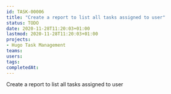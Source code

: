 ```yaml
---
id: TASK-00006
title: "Create a report to list all tasks assigned to user"
status: TODO
date: 2020-11-28T11:20:03+01:00
lastmod: 2020-11-28T11:20:03+01:00
projects:
- Hugo Task Management
teams:
users:
tags:
completedAt:
---
```



Create a report to list all tasks assigned to user